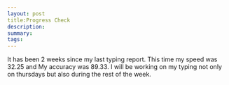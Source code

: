 ```yaml
---
layout: post
title:Progress Check 
description: 
summary: 
tags:
---
```


It has been 2 weeks since my last typing report. This time my speed was 32.25 and My accuracy was 89.33. I will be working on my typing not only on thursdays but also during the rest of the week.